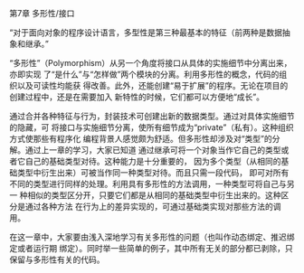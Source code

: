 第7章 多形性/接口

“对于面向对象的程序设计语言，多型性是第三种最基本的特征（前两种是数据抽象和继承。”

“多形性”（Polymorphism）从另一个角度将接口从具体的实施细节中分离出来，亦即实现
了“是什么”与“怎样做”两个模块的分离。利用多形性的概念，代码的组织以及可读性均能获
得改善。此外，还能创建“易于扩展”的程序。无论在项目的创建过程中，还是在需要加入
新特性的时候，它们都可以方便地“成长”。

通过合并各种特征与行为，封装技术可创建出新的数据类型。通过对具体实施细节的隐藏，可
将接口与实施细节分离，使所有细节成为“private”（私有）。这种组织方式使那些有程序化
编程背景人感觉颇为舒适。但多形性却涉及对“类型”的分解。通过上一章的学习，大家已知道
通过继承可将一个对象当作它自己的类型或者它自己的基础类型对待。这种能力是十分重要的，
因为多个类型（从相同的基础类型中衍生出来）可被当作同一种类型对待。而且只需一段代码，
即可对所有不同的类型进行同样的处理。利用具有多形性的方法调用，一种类型可将自己与另一
种相似的类型区分开，只要它们都是从相同的基础类型中衍生出来的。这种区分是通过各种方法
在行为上的差异实现的，可通过基础类实现对那些方法的调用。

在这一章中，大家要由浅入深地学习有关多形性的问题（也叫作动态绑定、推迟绑定或者运行期
绑定）。同时举一些简单的例子，其中所有无关的部分都已剥除，只保留与多形性有关的代码。